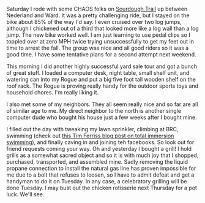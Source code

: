 Saturday I rode with some CHAOS folks on [Sourdough Trail](http://maps.google.com/maps?q=40.027233,-105.524818&t=p&sll=40.280186,-105.090777&sspn=0.764124,0.18402&ie=UTF8&ll=40.027122,-105.524497&spn=0.029707,0.064802&z=15&iwloc=A) up between Nederland and Ward. It was a pretty challenging ride, but I stayed on the bike about 85% of the way I'd say. I even cruised over two log jumps, although I chickened out of a third that looked more like a log wall than a log jump. The new bike worked well. I am just learning to use pedal clips so I toppled over at zero MPH twice trying unsuccessfully to get my feet out in time to arrest the fall. The group was nice and all good riders so it was a good time. I have some tentative plans for a second attempt next weekend.

This morning I did another highly successful yard sale tour and got a bunch of great stuff. I loaded a computer desk, night table, small shelf unit, and watering can into my Rogue and put a big five foot tall wooden shelf on the roof rack. The Rogue is proving really handy for the outdoor sports toys and household chores. I'm really liking it.

I also met some of my neighbors. They all seem really nice and so far are all of similar age to me. My direct neighbor to the north is another single computer dude who bought his house just a few weeks after I bought mine.

I filled out the day with tweaking my lawn sprinkler, climbing at BRC, swimming (check out [this Tim Ferriss blog post on total immersion swimming](http://www.fourhourworkweek.com/blog/2008/08/13/total-immersion-how-i-learned-to-swim-effortlessly-in-10-days-and-you-can-too/)), and finally caving in and joining teh facebooks. So look out for friend requests coming your way. Oh and yesterday I bought a grill! I hold grills as a somewhat sacred object and so it is with much joy that I shopped, purchased, transported, and assembled mine. Sadly removing the liquid propane connection to install the natural gas line has proven impossible for me due to a bolt that refuses to loosen, so I have to admit defeat and get a handyman to do it on Tuesday. In any case, a celebratory grilling will be done Tuesday. I may bust out the chicken rotisserie next Thursday for a pot luck. We'll see.